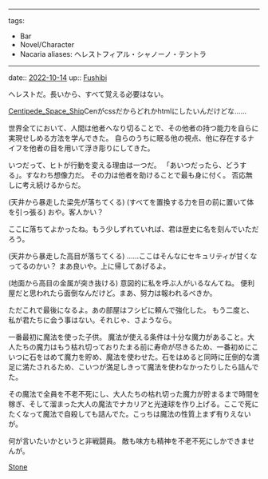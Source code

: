 
---
tags:
 - Bar
 - Novel/Character
 - Nacaria
aliases: ヘレストフィアル・シャノーノ・テントラ
---

date:: [2022-10-14](Daily_Note/2022-10-14.md)
up:: [Fushibi](Fushibi.md)

へレストだ。長いから、すべて覚える必要はない。

[Centipede_Space_Ship](Centipede_Space_Ship.md)Cenがcssだからどれかhtmlにしたいんだけどな……


世界全てにおいて、人間は他者へなり切ることで、その他者の持つ能力を自らに実現せしめる方法を学んできた。
自らのうちに眠る他の視点、他に存在するナイフを他者の目を用いて浮き彫りにしてきた。

いつだって、ヒトが行動を変える理由は一つだ。
「あいつだったら、どうする」。すなわち想像力だ。
その力は他者を助けることで最も身に付く。
否応無しに考え続けるからだ。


(天井から暴走した梁先が落ちてくる)
(すべてを置換する力を目の前に置いて体を引っ張る)
おや。客人かい？

ここに落ちてよかったね。もう少しずれていれば、君は歴史に名を刻んでいただろう。

(天井から暴走した高目が落ちてくる)
……ここはそんなにセキュリティが甘くなってるのかい？
まあ良いや。上に帰してあげるよ。

(地面から高目の金属が突き抜ける)
意図的に私を呼ぶ人がいるなんてね。
便利屋だと思われたら面倒なんだけど。まあ、努力は報われるべきか。

ただこれで最後になるよ。あの部屋はフシビに頼んで強化した。
もう二度と、私が君たちに会う事はない。それじゃ、さようなら。


一番最初に魔法を使った子供。
魔法が使える条件は十分な魔力があること。大人たちの魔力はもう枯れ切っておりたまる前に寿命が尽きるため、一番初めにこいつに石をはめて魔力を貯め、魔法を使わせた。石をはめると同時に圧倒的な満足に満たされるため、こいつが満足しきって魔法を使わなかったりしたら詰んでた。

その魔法で全員を不老不死にし、大人たちの枯れ切った魔力が貯まるまで時間を稼ぎ、そして溜まった大人の魔法でナカリアと光速球を作り上げる。ここで死にたくなって魔法で自殺しても詰んでた。こっちは魔法の性質上まず有りえないが。

何が言いたいかというと非戦闘員。
敵も味方も精神を不老不死にしかできませんが。

[Stone](Stone.md)

